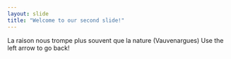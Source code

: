 ```yaml
---
layout: slide
title: "Welcome to our second slide!"
---
```

La raison nous trompe plus souvent que la nature (Vauvenargues)
Use the left arrow to go back!
